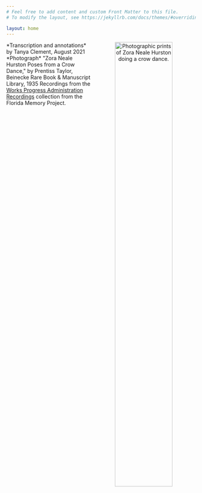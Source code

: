 ```yaml
---
# Feel free to add content and custom Front Matter to this file.
# To modify the layout, see https://jekyllrb.com/docs/themes/#overriding-theme-defaults

layout: home
---
```

<p align="center"><img align="right" width="55%" height="55%" alt="Photographic prints of Zora Neale Hurston doing a crow dance." src="https://github.com/tanyaclement/znh_jacksonville_1939/assets/1213771/e5b95e0e-40ef-42fe-8946-feb54168adb0"/></p>
*Transcription and annotations* by Tanya Clement, August 2021
*Photograph* "Zora Neale Hurston Poses from a Crow Dance," by Prentiss Taylor, Beinecke Rare Book & Manuscript Library, 1935
Recordings from the <a href="https://www.floridamemory.com/discover/audio/wpa.php">Works Progress Administration Recordings</a> collection from the Florida Memory Project.

